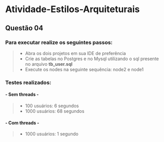 # Atividade-Estilos-Arquiteturais

## Questão 04

### Para executar realize os seguintes passos:

> - Abra os dois projetos em sua IDE de preferência
> - Crie as tabelas no Postgres e no Mysql utilizando o sql presente no arquivo **tb_user.sql**
> - Execute os nodes na seguinte sequência: node2 e node1

### Testes realizados:

#### - Sem threads - 

> - 100 usuários: 6 segundos 
> - 1000 usuários: 68 segundos

#### - Com threads - 
 
> - 1000 usuários: 1 segundo